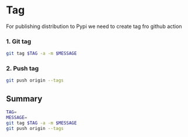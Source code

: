 # Tag

For publishing distribution to Pypi we need to create tag fro github action

### 1. Git tag

```bash
git tag $TAG -a -m $MESSAGE
```

### 2. Push tag

```bash
git push origin --tags
```

## Summary

```bash
TAG=
MESSAGE=
git tag $TAG -a -m $MESSAGE
git push origin --tags
```
